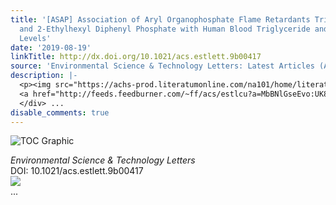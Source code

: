```yaml
---
title: '[ASAP] Association of Aryl Organophosphate Flame Retardants Triphenyl Phosphate
  and 2-Ethylhexyl Diphenyl Phosphate with Human Blood Triglyceride and Total Cholesterol
  Levels'
date: '2019-08-19'
linkTitle: http://dx.doi.org/10.1021/acs.estlett.9b00417
source: 'Environmental Science & Technology Letters: Latest Articles (ACS Publications)'
description: |-
  <p><img src="https://achs-prod.literatumonline.com/na101/home/literatum/publisher/achs/journals/content/estlcu/0/estlcu.ahead-of-print/acs.estlett.9b00417/20190819/images/medium/ez9b00417_0003.gif" alt="TOC Graphic"/></p><div><cite>Environmental Science & Technology Letters</cite></div><div>DOI: 10.1021/acs.estlett.9b00417</div><div class="feedflare">
  <a href="http://feeds.feedburner.com/~ff/acs/estlcu?a=MbBNlGseEvo:UK8ZNxJ5k_0:yIl2AUoC8zA"><img src="http://feeds.feedburner.com/~ff/acs/estlcu?d=yIl2AUoC8zA" border="0"></img></a>
  </div> ...
disable_comments: true
---
```

<p><img src="https://achs-prod.literatumonline.com/na101/home/literatum/publisher/achs/journals/content/estlcu/0/estlcu.ahead-of-print/acs.estlett.9b00417/20190819/images/medium/ez9b00417_0003.gif" alt="TOC Graphic"/></p><div><cite>Environmental Science & Technology Letters</cite></div><div>DOI: 10.1021/acs.estlett.9b00417</div><div class="feedflare">
<a href="http://feeds.feedburner.com/~ff/acs/estlcu?a=MbBNlGseEvo:UK8ZNxJ5k_0:yIl2AUoC8zA"><img src="http://feeds.feedburner.com/~ff/acs/estlcu?d=yIl2AUoC8zA" border="0"></img></a>
</div> ...